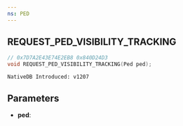 ```yaml
---
ns: PED
---
```

## REQUEST_PED_VISIBILITY_TRACKING

```c
// 0x7D7A2E43E74E2EB8 0x840D24D3
void REQUEST_PED_VISIBILITY_TRACKING(Ped ped);
```

```
NativeDB Introduced: v1207
```

## Parameters
* **ped**:
